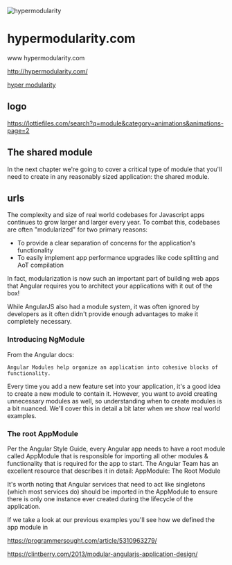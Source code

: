 ![hypermodularity](https://logo.hypermodularity.com/2/cover.png)

# hypermodularity.com
www hypermodularity.com

http://hypermodularity.com/

[hyper modularity](https://www.hypermodularity.com/)





## logo
https://lottiefiles.com/search?q=module&category=animations&animations-page=2



## The shared module

In the next chapter we're going to cover a critical type of module that you'll need to create in any reasonably sized application: the shared module.


## urls


The complexity and size of real world codebases for Javascript apps continues to grow larger and larger every year.
To combat this, codebases are often "modularized" for two primary reasons:

+ To provide a clear separation of concerns for the application's functionality
+ To easily implement app performance upgrades like code splitting and AoT compilation

In fact, modularization is now such an important part of building web apps that Angular requires you to architect your applications with it out of the box!

While AngularJS also had a module system, it was often ignored by developers as it often didn't provide enough advantages to make it completely necessary.

### Introducing NgModule

From the Angular docs:

    Angular Modules help organize an application into cohesive blocks of functionality.

Every time you add a new feature set into your application, it's a good idea to create a new module to contain it. However, you want to avoid creating unnecessary modules as well, so understanding when to create modules is a bit nuanced. 
We'll cover this in detail a bit later when we show real world examples.

###  The root AppModule

Per the Angular Style Guide, every Angular app needs to have a root module called AppModule that is responsible for importing all other modules & functionality that is required for the app to start. The Angular Team has an excellent resource that describes it in detail:
AppModule: The Root Module

It's worth noting that Angular services that need to act like singletons (which most services do) should be imported in the AppModule to ensure there is only one instance ever created during the lifecycle of the application.

If we take a look at our previous examples you'll see how we defined the app module in 


https://programmersought.com/article/5310963279/


https://clintberry.com/2013/modular-angularjs-application-design/


